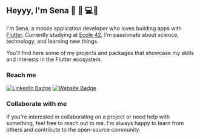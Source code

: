 ## Heyyy, I'm Sena 👻 🎸 💻📲 

I'm Sena, a mobile application developer who loves building apps with [Flutter](https://github.com/flutter/flutter). Currently studying at [Ecole 42](https://42.fr/en/what-is-42/42-program-explained/), I'm passionate about science, technology, and learning new things.

You'll find here some of my projects and packages that showcase my skills and interests in the Flutter ecosystem.


### Reach me

[![LinkedIn Badge](https://img.shields.io/badge/LinkedIn-0077B5?style=for-the-badge&logo=linkedin&logoColor=white)](https://tr.linkedin.com/in/zeynep-sena-dogan) [![Website Badge](https://img.shields.io/badge/Website-0A0A0A?style=for-the-badge&logo=google-chrome&logoColor=white)](https://senadogan.dev)


### Collaborate with me

If you're interested in collaborating on a project or need help with something, feel free to reach out to me. I'm always happy to learn from others and contribute to the open-source community.
